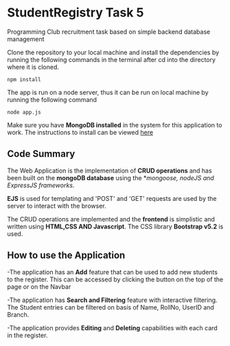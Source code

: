 # StudentRegistry Task 5
Programming Club recruitment task based on simple backend database management

Clone the repository to your local machine and install the dependencies by running the following commands in the terminal after cd into the directory where it is cloned.

```
npm install
```
The app is run on a node server, thus it can be run on local machine by running the following command

```
node app.js
```

Make sure you have **MongoDB installed** in the system for this application to work. The instructions to install can be viewed [here](https://www.mongodb.com/docs/manual/installation/)

## Code Summary

The Web Application is the implementation of **CRUD operations** and has been built on the **mongoDB database** using the **mongoose, nodeJS and ExpressJS frameworks*.

**EJS** is used for templating and 'POST' and 'GET' requests are used by the server to interact with the browser.

The CRUD operations are implemented and the **frontend** is simplistic and written using **HTML,CSS AND Javascript**. The CSS library **Bootstrap v5.2** is used.

## How to use the Application

-The application has an **Add** feature that can be used to add new students to the register. This can be accessed by clicking the button on the top of the page or on the Navbar

-The application has **Search and Filtering** feature with interactive filtering. The Student entries can be filtered on basis of Name, RollNo, UserID and Branch.

-The application provides **Editing** and **Deleting** capabilities with each card in the register.



